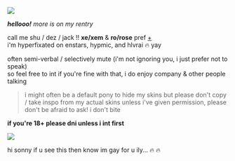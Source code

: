 ![](https://cdn.discordapp.com/attachments/729124835296280689/1068048287388672000/image.jpeg)

_**hellooo!**_ *more is on my rentry*

call me shu / dez / jack !! **xe/xem** & **ro/rose** pref [+](https://en.pronouns.page/@gigolo)  
i'm hyperfixated on enstars, hypmic, and hlvrai :fire: yay

often semi-verbal / selectively mute (i'm not ignoring you, i just prefer not to speak)  
so feel free to int if you're fine with that, i do enjoy company & other people talking  

> i might often be a default pony to hide my skins but please don't copy / take inspo from my actual skins unless i've given permission, please don't be afraid to ask! i don't bite

**if you're 18+ please dni unless i int first**

![](https://cdn.discordapp.com/attachments/729124835296280689/1068074827069542440/image.jpeg)

hi sonny if u see this then know im gay for u ily... :fire: :fire:
